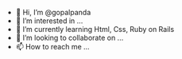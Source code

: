 - 👋 Hi, I’m @gopalpanda
- 👀 I’m interested in ...
- 🌱 I’m currently learning Html, Css, Ruby on Rails
- 💞️ I’m looking to collaborate on ...
- 📫 How to reach me ...

<!---
gopalkrishnapanda/gopalkrishnapanda is a ✨ special ✨ repository because its `README.md` (this file) appears on your GitHub profile.
You can click the Preview link to take a look at your changes.
--->

